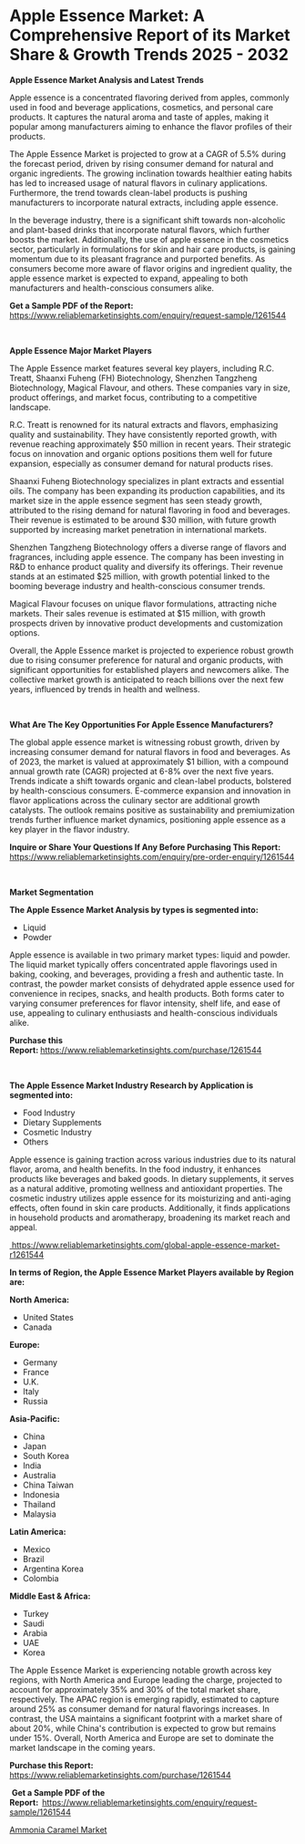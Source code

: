 <p><h1>Apple Essence Market: A Comprehensive Report of its Market Share & Growth Trends 2025 - 2032</h1></p><p><strong>Apple Essence Market Analysis and Latest Trends</strong></p>
<p><p>Apple essence is a concentrated flavoring derived from apples, commonly used in food and beverage applications, cosmetics, and personal care products. It captures the natural aroma and taste of apples, making it popular among manufacturers aiming to enhance the flavor profiles of their products.</p><p>The Apple Essence Market is projected to grow at a CAGR of 5.5% during the forecast period, driven by rising consumer demand for natural and organic ingredients. The growing inclination towards healthier eating habits has led to increased usage of natural flavors in culinary applications. Furthermore, the trend towards clean-label products is pushing manufacturers to incorporate natural extracts, including apple essence.</p><p>In the beverage industry, there is a significant shift towards non-alcoholic and plant-based drinks that incorporate natural flavors, which further boosts the market. Additionally, the use of apple essence in the cosmetics sector, particularly in formulations for skin and hair care products, is gaining momentum due to its pleasant fragrance and purported benefits. As consumers become more aware of flavor origins and ingredient quality, the apple essence market is expected to expand, appealing to both manufacturers and health-conscious consumers alike.</p></p>
<p><strong>Get a Sample PDF of the Report:&nbsp;</strong> <a href="https://www.reliablemarketinsights.com/enquiry/request-sample/1261544?utm_campaign=2636&utm_medium=2&utm_source=Github&utm_content=ia&utm_term=31032025&utm_id=apple-essence">https://www.reliablemarketinsights.com/enquiry/request-sample/1261544</a></p>
<p>&nbsp;</p>
<p><strong>Apple Essence Major Market Players</strong></p>
<p><p>The Apple Essence market features several key players, including R.C. Treatt, Shaanxi Fuheng (FH) Biotechnology, Shenzhen Tangzheng Biotechnology, Magical Flavour, and others. These companies vary in size, product offerings, and market focus, contributing to a competitive landscape.</p><p>R.C. Treatt is renowned for its natural extracts and flavors, emphasizing quality and sustainability. They have consistently reported growth, with revenue reaching approximately $50 million in recent years. Their strategic focus on innovation and organic options positions them well for future expansion, especially as consumer demand for natural products rises.</p><p>Shaanxi Fuheng Biotechnology specializes in plant extracts and essential oils. The company has been expanding its production capabilities, and its market size in the apple essence segment has seen steady growth, attributed to the rising demand for natural flavoring in food and beverages. Their revenue is estimated to be around $30 million, with future growth supported by increasing market penetration in international markets.</p><p>Shenzhen Tangzheng Biotechnology offers a diverse range of flavors and fragrances, including apple essence. The company has been investing in R&D to enhance product quality and diversify its offerings. Their revenue stands at an estimated $25 million, with growth potential linked to the booming beverage industry and health-conscious consumer trends.</p><p>Magical Flavour focuses on unique flavor formulations, attracting niche markets. Their sales revenue is estimated at $15 million, with growth prospects driven by innovative product developments and customization options.</p><p>Overall, the Apple Essence market is projected to experience robust growth due to rising consumer preference for natural and organic products, with significant opportunities for established players and newcomers alike. The collective market growth is anticipated to reach billions over the next few years, influenced by trends in health and wellness.</p></p>
<p>&nbsp;</p>
<p><strong>What Are The Key Opportunities For Apple Essence Manufacturers?</strong></p>
<p><p>The global apple essence market is witnessing robust growth, driven by increasing consumer demand for natural flavors in food and beverages. As of 2023, the market is valued at approximately $1 billion, with a compound annual growth rate (CAGR) projected at 6-8% over the next five years. Trends indicate a shift towards organic and clean-label products, bolstered by health-conscious consumers. E-commerce expansion and innovation in flavor applications across the culinary sector are additional growth catalysts. The outlook remains positive as sustainability and premiumization trends further influence market dynamics, positioning apple essence as a key player in the flavor industry.</p></p>
<p><strong>Inquire or Share Your Questions If Any Before Purchasing This Report:</strong> <a href="https://www.reliablemarketinsights.com/enquiry/pre-order-enquiry/1261544?utm_campaign=2636&utm_medium=2&utm_source=Github&utm_content=ia&utm_term=31032025&utm_id=apple-essence">https://www.reliablemarketinsights.com/enquiry/pre-order-enquiry/1261544</a></p>
<p>&nbsp;</p>
<p><strong>Market Segmentation</strong></p>
<p><strong>The Apple Essence Market Analysis by types is segmented into:</strong></p>
<p><ul><li>Liquid</li><li>Powder</li></ul></p>
<p><p>Apple essence is available in two primary market types: liquid and powder. The liquid market typically offers concentrated apple flavorings used in baking, cooking, and beverages, providing a fresh and authentic taste. In contrast, the powder market consists of dehydrated apple essence used for convenience in recipes, snacks, and health products. Both forms cater to varying consumer preferences for flavor intensity, shelf life, and ease of use, appealing to culinary enthusiasts and health-conscious individuals alike.</p></p>
<p><strong>Purchase this Report:&nbsp;</strong><a href="https://www.reliablemarketinsights.com/purchase/1261544?utm_campaign=2636&utm_medium=2&utm_source=Github&utm_content=ia&utm_term=31032025&utm_id=apple-essence">https://www.reliablemarketinsights.com/purchase/1261544</a></p>
<p>&nbsp;</p>
<p><strong>The Apple Essence Market Industry Research by Application is segmented into:</strong></p>
<p><ul><li>Food Industry</li><li>Dietary Supplements</li><li>Cosmetic Industry</li><li>Others</li></ul></p>
<p><p>Apple essence is gaining traction across various industries due to its natural flavor, aroma, and health benefits. In the food industry, it enhances products like beverages and baked goods. In dietary supplements, it serves as a natural additive, promoting wellness and antioxidant properties. The cosmetic industry utilizes apple essence for its moisturizing and anti-aging effects, often found in skin care products. Additionally, it finds applications in household products and aromatherapy, broadening its market reach and appeal.</p></p>
<p><a href="https://www.reliablemarketinsights.com/global-apple-essence-market-r1261544?utm_campaign=2636&utm_medium=2&utm_source=Github&utm_content=ia&utm_term=31032025&utm_id=apple-essence">&nbsp;https://www.reliablemarketinsights.com/global-apple-essence-market-r1261544</a></p>
<p><strong>In terms of Region, the Apple Essence Market Players available by Region are:</strong></p>
<p>
    <p> <strong> North America: </strong>
        <ul>
            <li>United States</li>
            <li>Canada</li>
        </ul>
        </p> 
    <p> <strong> Europe: </strong>
        <ul>
            <li>Germany</li>
            <li>France</li>
            <li>U.K.</li>
            <li>Italy</li>
            <li>Russia</li>
        </ul>
        </p> 
    <p> <strong> Asia-Pacific: </strong>
        <ul>
            <li>China</li>
            <li>Japan</li>
            <li>South Korea</li>
            <li>India</li>
            <li>Australia</li>
            <li>China Taiwan</li>
            <li>Indonesia</li>
            <li>Thailand</li>
            <li>Malaysia</li>
        </ul>
        </p> 
    <p> <strong> Latin America: </strong>
        <ul>
            <li>Mexico</li>
            <li>Brazil</li>
            <li>Argentina Korea</li>
            <li>Colombia</li>
        </ul>
        </p> 
    <p> <strong> Middle East & Africa: </strong>
        <ul>
            <li>Turkey</li>
            <li>Saudi</li>
            <li>Arabia</li>
            <li>UAE</li>
            <li>Korea</li>
        </ul>
    </p>
    </p>
<p><p>The Apple Essence Market is experiencing notable growth across key regions, with North America and Europe leading the charge, projected to account for approximately 35% and 30% of the total market share, respectively. The APAC region is emerging rapidly, estimated to capture around 25% as consumer demand for natural flavorings increases. In contrast, the USA maintains a significant footprint with a market share of about 20%, while China's contribution is expected to grow but remains under 15%. Overall, North America and Europe are set to dominate the market landscape in the coming years.</p></p>
<p><strong>Purchase this Report: </strong><a href="https://www.reliablemarketinsights.com/purchase/1261544?utm_campaign=2636&utm_medium=2&utm_source=Github&utm_content=ia&utm_term=31032025&utm_id=apple-essence">https://www.reliablemarketinsights.com/purchase/1261544</a></p>
<p>&nbsp;<strong>Get a Sample PDF of the Report:&nbsp;&nbsp;</strong><a href="https://www.reliablemarketinsights.com/enquiry/request-sample/1261544?utm_campaign=2636&utm_medium=2&utm_source=Github&utm_content=ia&utm_term=31032025&utm_id=apple-essence">https://www.reliablemarketinsights.com/enquiry/request-sample/1261544</a></p>
<p><strong></strong></p>
<p><p><a href="https://github.com/cheryjhonson/Market-Research-Report-List-1/blob/main/ammonia-caramel-market.md?utm_campaign=2636&utm_medium=2&utm_source=Github&utm_content=ia&utm_term=31032025&utm_id=apple-essence">Ammonia Caramel Market</a></p></p>